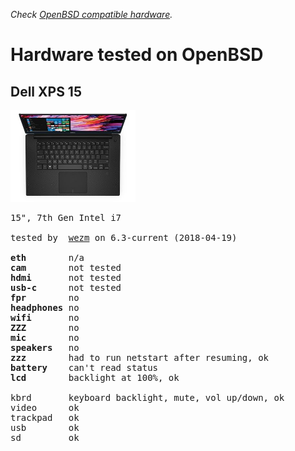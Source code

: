 _Check [OpenBSD compatible hardware](hardware.html)._

# Hardware tested on OpenBSD

## Dell XPS 15

<img src="/hardware/dell-xps-15.jpeg" style="width: 200px;">

<pre>
15", 7th Gen Intel i7

tested by  <a href="http://dmesgd.nycbug.org/index.cgi?do=view&id=3695">wezm</a> on 6.3-current (2018-04-19)

<b>eth</b>        n/a
<b>cam</b>        not tested
<b>hdmi</b>       not tested
<b>usb-c</b>      not tested
<b>fpr</b>        no
<b>headphones</b> no
<b>wifi</b>       no
<b>ZZZ</b>        no
<b>mic</b>        no
<b>speakers</b>   no
<b>zzz</b>        had to run netstart after resuming, ok
<b>battery</b>    can't read status
<b>lcd</b>        backlight at 100%, ok

kbrd       keyboard backlight, mute, vol up/down, ok
video      ok
trackpad   ok
usb        ok
sd         ok
</pre>
